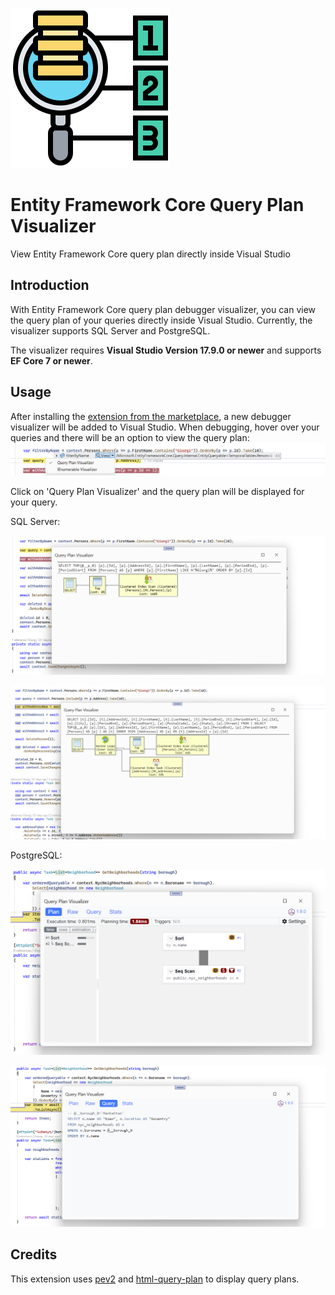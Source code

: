 ![EFCore.Visualizer](doc/IconMedium.png "EFCore.Visualizer")

# Entity Framework Core Query Plan Visualizer

View Entity Framework Core query plan directly inside Visual Studio

## Introduction

With Entity Framework Core query plan debugger visualizer, you can view the query plan of your queries directly inside Visual Studio. Currently, the visualizer supports SQL Server and PostgreSQL.

The visualizer requires **Visual Studio Version 17.9.0 or newer** and supports **EF Core 7 or newer**.

## Usage

After installing the [extension from the marketplace](https://marketplace.visualstudio.com/items?itemName=GiorgiDalakishvili.EFCoreVisualizer), a new debugger visualizer will be added to Visual Studio. When debugging, hover over your queries and there will be an option to view the query plan:
![VariableVisualizer](doc/VariableVisualizer.png)

Click on 'Query Plan Visualizer' and the query plan will be displayed for your query.

SQL Server:

![Sql Server Plan](doc/SqlPlan1.png)

![Sql Server Plan](doc/SqlPlan2.png)

PostgreSQL:

![PostgreSQL Plan](doc/PostgreSQLPlan2.png)

![PostgreSQL Plan](doc/PostgreSQLPlan1.png)

## Credits

This extension uses [pev2](https://github.com/dalibo/pev2/) and [html-query-plan](https://github.com/JustinPealing/html-query-plan) to display query plans.
